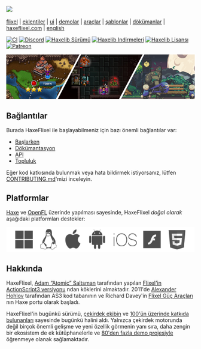 [![](https://raw.github.com/HaxeFlixel/haxeflixel.com/master/src/files/images/flixel-logos/HaxeFlixel.png)](http://haxeflixel.com/)

[flixel](https://github.com/HaxeFlixel/flixel) | [eklentiler](https://github.com/HaxeFlixel/flixel-addons) | [ui](https://github.com/HaxeFlixel/flixel-ui) | [demolar](https://github.com/HaxeFlixel/flixel-demos) | [araçlar](https://github.com/HaxeFlixel/flixel-tools) | [şablonlar](https://github.com/HaxeFlixel/flixel-templates) | [dökümanlar](https://github.com/HaxeFlixel/flixel-docs) | [haxeflixel.com](https://github.com/HaxeFlixel/haxeflixel.com) | [english](https://github.com/HaxeFlixel/flixel/blob/dev/README.md)

[![CI](https://img.shields.io/github/actions/workflow/status/HaxeFlixel/flixel/main.yml?branch=dev&logo=github)](https://github.com/HaxeFlixel/flixel/actions?query=workflow%3ACI)
[![Discord](https://img.shields.io/discord/162395145352904705.svg?logo=discord)](https://discordapp.com/invite/rqEBAgF)
[![Haxelib Sürümü](https://badgen.net/haxelib/v/flixel)](https://lib.haxe.org/p/flixel)
[![Haxelib Indirmeleri](https://badgen.net/haxelib/d/flixel?color=blue)](https://lib.haxe.org/p/flixel)
[![Haxelib Lisansı](https://badgen.net/haxelib/license/flixel)](LICENSE.md)
[![Patreon](https://img.shields.io/badge/donate-patreon-blue.svg)](https://www.patreon.com/haxeflixel) 

[![](../images/showcase.png)](https://haxeflixel.com/showcase)

## Bağlantılar

Burada HaxeFlixel ile başlayabilmeniz için bazı önemli bağlantılar var:

- [Başlarken](https://haxeflixel.com/documentation/getting-started/)
- [Dökümantasyon](https://haxeflixel.com/documentation)
- [API](https://api.haxeflixel.com/)
- [Topluluk](https://haxeflixel.com/documentation/community/)

Eğer kod katkısında bulunmak veya hata bildirmek istiyorsanız, lütfen [CONTRIBUTING.md](https://github.com/HaxeFlixel/flixel/blob/dev/.github/CONTRIBUTING_TR.md)'mizi inceleyin.

## Platformlar

[Haxe](https://haxe.org/) ve [OpenFL](http://www.openfl.org/) üzerinde yapılması sayesinde, HaxeFlixel _doğal olarak_ aşağıdaki platformları destekler:

![](../images/platforms.png)

## Hakkında

HaxeFlixel, [Adam “Atomic” Saltsman](http://www.adamatomic.com/) tarafından yapılan [Flixel'in ActionScript3 versiyonu](https://github.com/AdamAtomic/flixel) ndan köklerini almaktadır. 2011'de [Alexander Hohlov](https://github.com/beeblerox) tarafından AS3 kod tabanının ve Richard Davey'in [Flixel Güç Araçları](http://www.photonstorm.com/flixel-power-tools) nın Haxe portu olarak başladı.


HaxeFlixel'in bugünkü sürümü, [çekirdek ekibin](https://github.com/orgs/HaxeFlixel/people) ve [100'ün üzerinde katkıda bulunanları](https://github.com/HaxeFlixel/flixel/graphs/contributors) sayesinde bugünkü halini aldı. Yalnızca çekirdek motorunda değil birçok önemli gelişme ve yeni özellik görmenin yanı sıra, daha zengin bir ekosistem de ek kütüphanelerle ve [80'den fazla demo projesiyle](https://github.com/HaxeFlixel/flixel-demos) öğrenmeye olanak sağlamaktadır.
